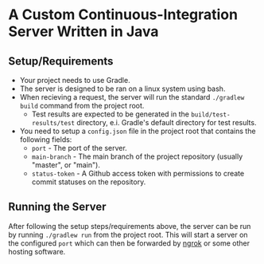 # A Custom Continuous-Integration Server Written in Java

## Setup/Requirements
- Your project needs to use Gradle.
- The server is designed to be ran on a linux system using bash.
- When recieving a request, the server will run the standard `./gradlew build` command from the project root.
  - Test results are expected to be generated in the `build/test-results/test` directory, e.i. Gradle's default directory for test results.
- You need to setup a `config.json` file in the project root that contains the following fields:
  - `port` - The port of the server.
  - `main-branch` - The main branch of the project repository (usually "master", or "main").
  - `status-token` - A Github access token with permissions to create commit statuses on the repository.

## Running the Server
After following the setup steps/requirements above, the server can be run by running `./gradlew run` from the project root. This will start a server on the configured `port` which can then be forwarded by [ngrok](https://ngrok.com/) or some other hosting software.